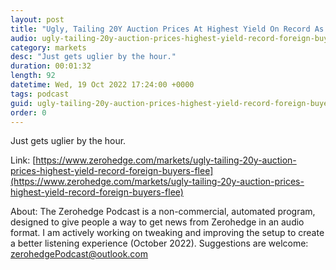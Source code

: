```yaml
---
layout: post
title: "Ugly, Tailing 20Y Auction Prices At Highest Yield On Record As Foreign Buyers Flee"
audio: ugly-tailing-20y-auction-prices-highest-yield-record-foreign-buyers-flee-0
category: markets
desc: "Just gets uglier by the hour."
duration: 00:01:32
length: 92
datetime: Wed, 19 Oct 2022 17:24:00 +0000
tags: podcast
guid: ugly-tailing-20y-auction-prices-highest-yield-record-foreign-buyers-flee-0
order: 0
---
```

Just gets uglier by the hour.

Link: [https://www.zerohedge.com/markets/ugly-tailing-20y-auction-prices-highest-yield-record-foreign-buyers-flee](https://www.zerohedge.com/markets/ugly-tailing-20y-auction-prices-highest-yield-record-foreign-buyers-flee)

About: The Zerohedge Podcast is a non-commercial, automated program, designed to give people a way to get news from Zerohedge in an audio format.  I am actively working on tweaking and improving the setup to create a better listening experience (October 2022).  Suggestions are welcome: [zerohedgePodcast@outlook.com](mailto:zerohedgePodcast@outlook.com)